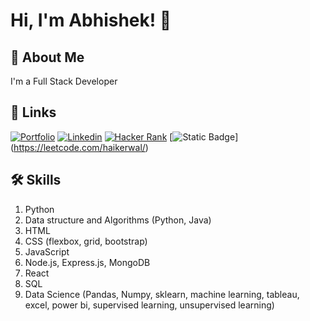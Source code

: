 
# Hi, I'm Abhishek! 👋


## 🚀 About Me
I'm a Full Stack Developer


## 🔗 Links
[![Portfolio](https://img.shields.io/badge/My_Portfolio-000?style=for-the-badge&logo=ko-fi&logoColor=white)](https://github.com/haikerwalabhishek)
[![Linkedin](https://img.shields.io/badge/linkedin-0A66C2?style=for-the-badge&logo=linkedin&logoColor=white)](https://in.linkedin.com/in/abhishek-haikerwal-a827781a0)
[![Hacker Rank](https://img.shields.io/badge/Hacker_Rank-000?style=for-the-badge&logo=ko-fi&logoColor=Green)](https://www.hackerrank.com/profile/abhihaikerwal37)
[![Static Badge](https://img.shields.io/badge/leetcode-https%3A%2F%2Fleetcode.com%2Fhaikerwal?logo=leetcode&logoColor=black)]
(https://leetcode.com/haikerwal/)



## 🛠 Skills
1. Python
2. Data structure and Algorithms (Python, Java)
3. HTML
4. CSS (flexbox, grid, bootstrap)
5. JavaScript
6. Node.js, Express.js, MongoDB
7. React
8. SQL
9. Data Science (Pandas, Numpy, sklearn, machine learning, tableau, excel, power bi, supervised learning, unsupervised learning)
